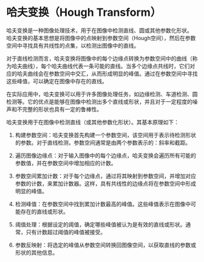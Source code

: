 # 哈夫变换（Hough Transform）
哈夫变换是一种图像处理技术，用于在图像中检测直线、圆或其他参数化形状。
哈夫变换的基本思想是将图像中的点映射到参数空间（Hough空间），然后在参数空间中寻找具有共线性的点集，以检测出图像中的直线。

对于直线检测而言，哈夫变换将图像中的每个边缘点转换为参数空间中的曲线（称为哈夫曲线），每个哈夫曲线代表一条可能的直线。当多个边缘点共线时，它们对应的哈夫曲线会在参数空间中交汇，从而形成明显的峰值。通过在参数空间中寻找这些峰值，可以确定在图像中存在的直线。

在实际应用中，哈夫变换可以用于许多图像处理任务，如边缘检测、车道检测、圆检测等。它的优点是能够在图像中检测出多个直线或形状，并且对于一定程度的噪声和不完整的形状也具有一定的鲁棒性。

哈夫变换用于在图像中检测直线（或其他参数化形状）。其基本原理如下：

1. 构建参数空间：哈夫变换首先构建一个参数空间，该空间用于表示待检测形状的参数。对于直线检测，参数空间通常是由两个参数表示的：斜率和截距。

2. 遍历图像边缘点：对于输入图像中的每个边缘点，哈夫变换会遍历所有可能的参数值，并在参数空间中增加相应的计数。

3. 参数空间累加计数：对于每个边缘点，通过将其映射到参数空间，并增加对应参数的计数，来累加计数器。这样，具有共线性的边缘点将在参数空间中形成明显的峰值。

4. 检测峰值：在参数空间中找到累加计数最高的峰值。这些峰值表示在图像中可能存在的直线或形状。

5. 阈值处理：根据设定的阈值，确定哪些峰值被认为是有效的直线或形状。通常，只有计数超过阈值的峰值被接受。

6. 参数反映射：将选定的峰值从参数空间转换回图像空间，以获取直线的参数或形状的其他信息。
